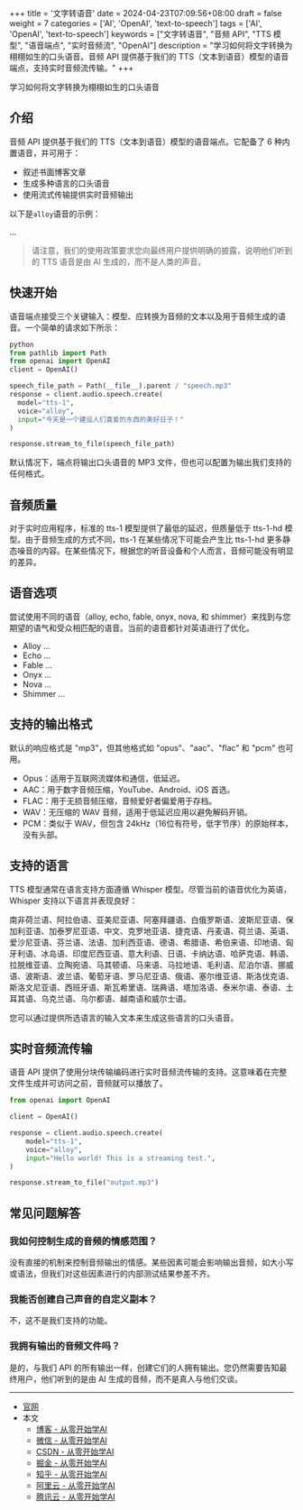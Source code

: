 +++
title = '文字转语音'
date = 2024-04-23T07:09:56+08:00
draft = false
weight = 7
categories = ['AI', 'OpenAI', 'text-to-speech']
tags = ['AI', 'OpenAI', 'text-to-speech']
keywords = ["文字转语音", "音频 API", "TTS 模型", "语音端点", "实时音频流", "OpenAI"]
description = "学习如何将文字转换为栩栩如生的口头语音。音频 API 提供基于我们的 TTS（文本到语音）模型的语音端点，支持实时音频流传输。"
+++

学习如何将文字转换为栩栩如生的口头语音

## 介绍
音频 API 提供基于我们的 TTS（文本到语音）模型的语音端点。它配备了 6 种内置语音，并可用于：

- 叙述书面博客文章
- 生成多种语言的口头语音
- 使用流式传输提供实时音频输出

以下是`alloy`语音的示例：

...

> 请注意，我们的使用政策要求您向最终用户提供明确的披露，说明他们听到的 TTS 语音是由 AI 生成的，而不是人类的声音。

## 快速开始
语音端点接受三个关键输入：模型、应转换为音频的文本以及用于音频生成的语音。一个简单的请求如下所示：

```python
python
from pathlib import Path
from openai import OpenAI
client = OpenAI()

speech_file_path = Path(__file__).parent / "speech.mp3"
response = client.audio.speech.create(
  model="tts-1",
  voice="alloy",
  input="今天是一个建设人们喜爱的东西的美好日子！"
)

response.stream_to_file(speech_file_path)
```

默认情况下，端点将输出口头语音的 MP3 文件，但也可以配置为输出我们支持的任何格式。

## 音频质量
对于实时应用程序，标准的 tts-1 模型提供了最低的延迟，但质量低于 tts-1-hd 模型。由于音频生成的方式不同，tts-1 在某些情况下可能会产生比 tts-1-hd 更多静态噪音的内容。在某些情况下，根据您的听音设备和个人而言，音频可能没有明显的差异。

## 语音选项
尝试使用不同的语音（alloy, echo, fable, onyx, nova, 和 shimmer）来找到与您期望的语气和受众相匹配的语音。当前的语音都针对英语进行了优化。

- Alloy ...
- Echo ...
- Fable ...
- Onyx ...
- Nova ...
- Shimmer ...

## 支持的输出格式
默认的响应格式是 "mp3"，但其他格式如 "opus"、"aac"、"flac" 和 "pcm" 也可用。

- Opus：适用于互联网流媒体和通信，低延迟。
- AAC：用于数字音频压缩，YouTube、Android、iOS 首选。
- FLAC：用于无损音频压缩，音频爱好者偏爱用于存档。
- WAV：无压缩的 WAV 音频，适用于低延迟应用以避免解码开销。
- PCM：类似于 WAV，但包含 24kHz（16位有符号，低字节序）的原始样本，没有头部。

## 支持的语言
TTS 模型通常在语言支持方面遵循 Whisper 模型。尽管当前的语音优化为英语，Whisper 支持以下语言并表现良好：

南非荷兰语、阿拉伯语、亚美尼亚语、阿塞拜疆语、白俄罗斯语、波斯尼亚语、保加利亚语、加泰罗尼亚语、中文、克罗地亚语、捷克语、丹麦语、荷兰语、英语、爱沙尼亚语、芬兰语、法语、加利西亚语、德语、希腊语、希伯来语、印地语、匈牙利语、冰岛语、印度尼西亚语、意大利语、日语、卡纳达语、哈萨克语、韩语、拉脱维亚语、立陶宛语、马其顿语、马来语、马拉地语、毛利语、尼泊尔语、挪威语、波斯语、波兰语、葡萄牙语、罗马尼亚语、俄语、塞尔维亚语、斯洛伐克语、斯洛文尼亚语、西班牙语、斯瓦希里语、瑞典语、塔加洛语、泰米尔语、泰语、土耳其语、乌克兰语、乌尔都语、越南语和威尔士语。

您可以通过提供所选语言的输入文本来生成这些语言的口头语音。

## 实时音频流传输
语音 API 提供了使用分块传输编码进行实时音频流传输的支持。这意味着在完整文件生成并可访问之前，音频就可以播放了。

```python
from openai import OpenAI

client = OpenAI()

response = client.audio.speech.create(
    model="tts-1",
    voice="alloy",
    input="Hello world! This is a streaming test.",
)

response.stream_to_file("output.mp3")
```

## 常见问题解答
### 我如何控制生成的音频的情感范围？
没有直接的机制来控制音频输出的情感。某些因素可能会影响输出音频，如大小写或语法，但我们对这些因素进行的内部测试结果参差不齐。

### 我能否创建自己声音的自定义副本？
不，这不是我们支持的功能。

### 我拥有输出的音频文件吗？
是的，与我们 API 的所有输出一样，创建它们的人拥有输出。您仍然需要告知最终用户，他们听到的是由 AI 生成的音频，而不是真人与他们交谈。

---

- [官网](https://platform.openai.com/docs/guides/text-to-speech)
- 本文
    - [博客 - 从零开始学AI](https://openai-doc.aihub2022.top/docs/guides/text-to-speech/)
    - [微信 - 从零开始学AI](https://mp.weixin.qq.com/s?__biz=MzA3MDIyNTgzNA==&mid=2649976886&idx=1&sn=c2e7aa98a209e349b35307a986d16f11&chksm=86c7caf3b1b043e5d21bde41a74cc1d896782cd03c0ddd44fa3d1313246576aef6e179a635c9#rd)
    - [CSDN - 从零开始学AI](https://blog.csdn.net/mahone3297/article/details/138116433)
    - [掘金 - 从零开始学AI](https://juejin.cn/post/7360575576418238503)
    - [知乎 - 从零开始学AI](https://zhuanlan.zhihu.com/p/694032995)
    - [阿里云 - 从零开始学AI](https://developer.aliyun.com/article/1489679)
    - [腾讯云 - 从零开始学AI](https://cloud.tencent.com/developer/article/2411365)

